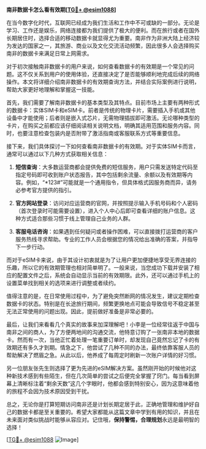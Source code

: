 **南非数据卡怎么看有效期[[TG💪+ @esim1088](https://t.me/s/esim1088)]**

在当今数字化时代，互联网已经成为我们生活和工作中不可或缺的一部分。无论是学习、工作还是娱乐，网络连接都为我们提供了极大的便利。而在旅行或者在国外长期居住时，选择合适的移动数据卡就显得尤为重要。南非作为非洲大陆上经济较为发达的国家之一，其旅游、商业以及文化交流活动频繁，因此很多人会选择购买南非的数据卡来满足日常上网需求。

对于初次接触南非数据卡的用户来说，如何查看数据卡的有效期是一个常见的问题。这不仅关系到用户的使用体验，还直接决定了是否能够顺利地完成后续的网络操作。本文将详细介绍南非数据卡的有效期查询方法，并结合实际案例进行说明，帮助大家更好地理解和掌握这一技能。

首先，我们需要了解南非数据卡的基本类型及其特点。目前市场上主要有两种形式的数据卡：实体SIM卡和eSIM卡。前者是传统的物理卡片，需要插入手机或其他设备中才能使用；后者则是嵌入式芯片，无需物理插拔即可激活。无论哪种类型的卡片，在购买之前都应该仔细阅读相关说明文档，明确其适用范围和服务内容。同时，也要注意检查包装内是否附带了激活指南或客服联系方式等重要信息。

接下来，我们具体探讨一下如何查看南非数据卡的有效期。对于实体SIM卡而言，通常可以通过以下几种方式获取相关信息：

1. **短信查询**：大多数运营商都会提供免费的短信服务，用户只需发送特定代码至指定号码即可收到账户状态报告，其中包括剩余流量、余额以及有效期等内容。例如，“*123#”可能就是一个通用指令，但具体格式因服务商而异，请务必参考官方提供的指引。
   
2. **官方网站登录**：访问对应运营商的官网，并按照提示输入手机号码和个人密码（首次登录时可能需要设置），进入个人中心后即可查看详细的账户信息。这种方式适合那些习惯于线上管理自己业务的人群。

3. **客服电话咨询**：如果遇到任何疑问或者操作困难，可以直接拨打运营商的客户服务热线寻求帮助。专业的工作人员会根据您的情况给出准确的答案，并指导下一步行动。

而对于eSIM卡来说，由于其设计初衷就是为了让用户更加便捷地享受无界连接的乐趣，所以它的有效期管理也相对简单明了。一般来说，当您成功下载并安装了相应的配置文件之后，系统会自动显示当前的有效期限。此外，还可以通过手机上的设置菜单找到相关的选项来进行调整或者续约。

值得注意的是，在日常使用过程中，为了避免突然断网的情况发生，建议定期检查数据卡的状态。特别是在长途旅行期间，频繁更换地点可能会导致信号不稳定甚至无法正常使用的问题出现。因此，提前做好准备是非常必要的。

最后，让我们来看看几个真实的故事来加深理解吧！小李是一位经常往返于中国与南非之间的商人，为了方便两地间的沟通交流，他特意订购了一张南非本地的数据卡。然而有一次，当他正忙着处理一笔重要订单时，却发现自己竟然忘记了卡的有效期还有多久才到期。情急之下，他尝试了几种不同的办法，最终依靠客服人员的帮助解决了燃眉之急。从此以后，他养成了每周定时刷新一次账户详情的好习惯。

另一位朋友张先生则选择了更为先进的eSIM解决方案。虽然刚开始的时候他对这种新技术感到有些陌生，但在几次简单的尝试之后便完全掌握了窍门。每当看到屏幕上清晰标注着“剩余天数”这几个字眼时，他都会感到特别安心，因为这意味着他的旅程不会因为技术原因受到干扰。

总之，无论你是打算短期访问南非还是计划长期定居于此，正确地管理和维护好自己的数据卡都是至关重要的。希望大家都能从这篇文章中学到有用的知识，并且在未来面对类似挑战时能够从容应对。记住哦，**保持警惕，合理规划**永远是最明智的选择！

[[TG💪+ @esim1088](https://t.me/s/esim1088) ![Image](https://i.postimg.cc/4NQfJmqS/Snipaste-2025-05-13-00-14-12.png)]